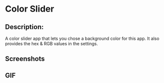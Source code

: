 # Color Slider

## Description:
A color slider app that lets you chose a background color for this app. It also provides the hex & RGB values in the settings. 

## Screenshots

## GIF

